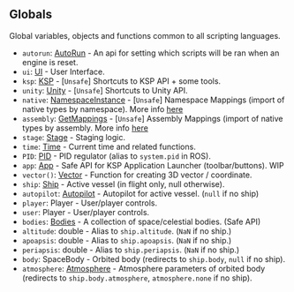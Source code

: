 ## Globals

Global variables, objects and functions common to all scripting languages.

- `autorun`: [AutoRun](AutoRun.md) - An api for setting which scripts will be ran when an engine is reset.
- `ui`: [UI](../Namespaces/UI.md) - User Interface.
- `ksp`: [KSP](../Namespaces/KSP.md) - \[`Unsafe`\] Shortcuts to KSP API + some tools.
- `unity`: [Unity](../Namespaces/Unity.md) - \[`Unsafe`\] Shortcuts to Unity API.
- `native`: [NamespaceInstance](../ReflectionUtil/NamespaceInstance.md) - \[`Unsafe`\] Namespace Mappings (import of native types by namespace). More info [here](../ReflectionUtil/NamespaceInstance.md)
- `assembly`: [GetMappings](../ReflectionUtil/GetMappings.md) - \[`Unsafe`\] Assembly Mappings (import of native types by assembly. More info [here](../ReflectionUtil/GetMappings.md)
- `stage`: [Stage](Stage.md) - Staging logic.
- `time`: [Time](Time.md) - Current time and related functions.
- `PID`: [PID](PID.md) - PID regulator (alias to `system.pid` in ROS).
- `app`: [App](App.md) - Safe API for KSP Application Launcher (toolbar/buttons). WIP
- `vector()`: [Vector](Vector.md) - Function for creating 3D vector / coordinate.
- `ship`: [Ship](Ship.md) - Active vessel (in flight only, null otherwise).
- `autopilot`: [Autopilot](Autopilot.md) - Autopilot for active vessel. (`null` if no ship)
- `player`: Player - User/player controls.
- `user`: Player - User/player controls.
- `bodies`: [Bodies](Bodies.md) - A collection of space/celestial bodies. (Safe API)
- `altitude`: double - Alias to `ship.altitude`. (`NaN` if no ship.)
- `apoapsis`: double - Alias to `ship.apoapsis`. (`NaN` if no ship.)
- `periapsis`: double - Alias to `ship.periapsis`. (`NaN` if no ship.)
- `body`: SpaceBody - Orbited body (redirects to `ship.body`, `null` if no ship).
- `atmosphere`: [Atmosphere](SpaceBody+Atmosphere.md) - Atmosphere parameters of orbited body (redirects to `ship.body.atmosphere`, `atmosphere.none` if no ship).
